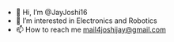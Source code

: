 - 👋 Hi, I’m @JayJoshi16
- 👀 I’m interested in Electronics and Robotics
- 📫 How to reach me mail4joshijay@gmail.com

<!---
JayJoshi16/JayJoshi16 is a ✨ special ✨ repository because its `README.md` (this file) appears on your GitHub profile.
You can click the Preview link to take a look at your changes.
--->
